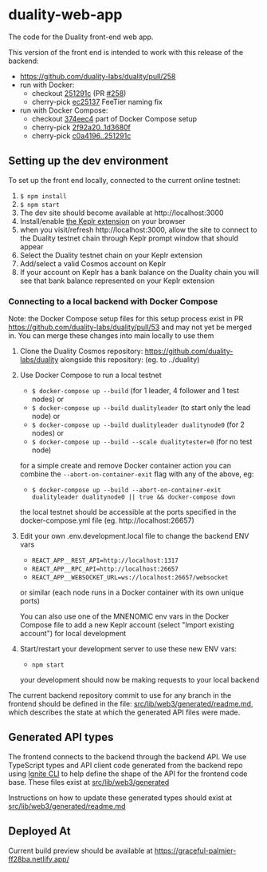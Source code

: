 # duality-web-app

The code for the Duality front-end web app.

This version of the front end is intended to work with this release of the backend:

- https://github.com/duality-labs/duality/pull/258
- run with Docker:
  - checkout [251291c](https://github.com/duality-labs/duality/commit/251291c7892d7b23b08e0477b157ee5428d0d54a) (PR [#258](https://github.com/duality-labs/duality/pull/258))
  - cherry-pick [ec25137](https://github.com/duality-labs/duality/commit/ec251371d382332c37006693fd5f835b1a6fbe26) FeeTier naming fix
- run with Docker Compose:
  - checkout [374eec4](https://github.com/duality-labs/duality/commit/374eec40948564930c22f3f867be12a3b3168f02) part of Docker Compose setup
  - cherry-pick [2f92a20..1d3680f](https://github.com/duality-labs/duality/compare/2f92a208459b2729694e8d3a6a19d349b85f4368..1d3680f2ee6b31351dc7769b376454c246d84c1d)
  - cherry-pick [c0a4196..251291c](https://github.com/duality-labs/duality/compare/c0a419600d5920c58f68822f932afb5857ebe45f..251291c7892d7b23b08e0477b157ee5428d0d54a)

## Setting up the dev environment

To set up the front end locally, connected to the current online testnet:

1. `$ npm install`
2. `$ npm start`
3. The dev site should become available at http://localhost:3000
4. Install/enable [the Keplr extension](https://github.com/chainapsis/keplr-wallet)
   on your browser
5. when you visit/refresh http://localhost:3000, allow the site to connect to
   the Duality testnet chain through Keplr prompt window that should appear
6. Select the Duality testnet chain on your Keplr extension
7. Add/select a valid Cosmos account on Keplr
8. If your account on Keplr has a bank balance on the Duality chain
   you will see that bank balance represented on your Keplr extension

### Connecting to a local backend with Docker Compose

Note: the Docker Compose setup files for this setup process exist in PR
https://github.com/duality-labs/duality/pull/53 and may not yet be merged in.
You can merge these changes into main locally to use them

1. Clone the Duality Cosmos repository: https://github.com/duality-labs/duality
   alongside this repository: (eg. to ../duality)
2. Use Docker Compose to run a local testnet

   - `$ docker-compose up --build` (for 1 leader, 4 follower and 1 test nodes) or
   - `$ docker-compose up --build dualityleader` (to start only the lead node) or
   - `$ docker-compose up --build dualityleader dualitynode0` (for 2 nodes) or
   - `$ docker-compose up --build --scale dualitytester=0` (for no test node)

   for a simple create and remove Docker container action you can combine the
   `--abort-on-container-exit` flag with any of the above, eg:

   - `$ docker-compose up --build --abort-on-container-exit dualityleader dualitynode0 || true && docker-compose down`

   the local testnet should be accessible at the ports specified in the
   docker-compose.yml file (eg. http://localhost:26657)

3. Edit your own .env.development.local file to change the backend ENV vars

   - `REACT_APP__REST_API=http://localhost:1317`
   - `REACT_APP__RPC_API=http://localhost:26657`
   - `REACT_APP__WEBSOCKET_URL=ws://localhost:26657/websocket`

   or similar (each node runs in a Docker container with its own unique ports)

   You can also use one of the MNENOMIC env vars in the Docker Compose file
   to add a new Keplr account (select "Import existing account") for local
   development

4. Start/restart your development server to use these new ENV vars:

   - `npm start`

   your development should now be making requests to your local backend

The current backend repository commit to use for any branch in the frontend
should be defined in the file:
[src/lib/web3/generated/readme.md](https://github.com/duality-labs/duality-web-app/tree/main/src/lib/web3/generated/readme.md),
which describes the state at which the generated API files were made.

## Generated API types

The frontend connects to the backend through the backend API.
We use TypeScript types and API client code generated from the backend repo
using [Ignite CLI](https://docs.ignite.com/cli#ignite-generate) to help define
the shape of the API for the frontend code base. These files exist at
[src/lib/web3/generated](https://github.com/duality-labs/duality-web-app/tree/main/src/lib/web3/generated/)

Instructions on how to update these generated types should exist at
[src/lib/web3/generated/readme.md](https://github.com/duality-labs/duality-web-app/tree/main/src/lib/web3/generated/readme.md)

## Deployed At

Current build preview should be available at https://graceful-palmier-ff28ba.netlify.app/
